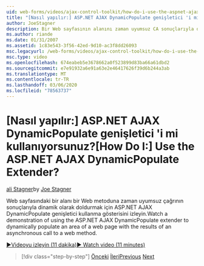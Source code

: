 ```yaml
---
uid: web-forms/videos/ajax-control-toolkit/how-do-i-use-the-aspnet-ajax-dynamicpopulate-extender
title: "[Nasıl yapılır:] ASP.NET AJAX DynamicPopulate genişletici 'i mi kullanıyorsunuz? | Microsoft Docs"
author: JoeStagner
description: Bir Web sayfasının alanını zaman uyumsuz CA sonuçlarıyla dinamik olarak doldurmak için ASP.NET AJAX DynamicPopulate genişletici kullanma gösterisini izleyin...
ms.author: riande
ms.date: 01/31/2007
ms.assetid: 1c83e543-3f56-42ed-9d10-ac3f8dd26093
msc.legacyurl: /web-forms/videos/ajax-control-toolkit/how-do-i-use-the-aspnet-ajax-dynamicpopulate-extender
msc.type: video
ms.openlocfilehash: 674eabeb5e3678662a0f523899d83ba66a61dbd2
ms.sourcegitcommit: e7e91932a6e91a63e2e46417626f39d6b244a3ab
ms.translationtype: MT
ms.contentlocale: tr-TR
ms.lasthandoff: 03/06/2020
ms.locfileid: "78563737"
---
```

# <a name="how-do-i-use-the-aspnet-ajax-dynamicpopulate-extender"></a><span data-ttu-id="8ce9b-104">[Nasıl yapılır:] ASP.NET AJAX DynamicPopulate genişletici 'i mi kullanıyorsunuz?</span><span class="sxs-lookup"><span data-stu-id="8ce9b-104">[How Do I:] Use the ASP.NET AJAX DynamicPopulate Extender?</span></span>

<span data-ttu-id="8ce9b-105">[ali Stagner](https://github.com/JoeStagner)</span><span class="sxs-lookup"><span data-stu-id="8ce9b-105">by [Joe Stagner](https://github.com/JoeStagner)</span></span>

<span data-ttu-id="8ce9b-106">Web sayfasındaki bir alanı bir Web metoduna zaman uyumsuz çağrının sonuçlarıyla dinamik olarak doldurmak için ASP.NET AJAX DynamicPopulate genişletici kullanma gösterisini izleyin.</span><span class="sxs-lookup"><span data-stu-id="8ce9b-106">Watch a demonstration of using the ASP.NET AJAX DynamicPopulate extender to dynamically populate an area of a web page with the results of an asynchronous call to a web method.</span></span>

[<span data-ttu-id="8ce9b-107">&#9654;Videoyu izleyin (11 dakika)</span><span class="sxs-lookup"><span data-stu-id="8ce9b-107">&#9654; Watch video (11 minutes)</span></span>](https://channel9.msdn.com/Blogs/ASP-NET-Site-Videos/how-do-i-use-the-aspnet-ajax-dynamicpopulate-extender)

> [!div class="step-by-step"]
> <span data-ttu-id="8ce9b-108">[Önceki](how-do-i-use-the-aspnet-ajax-draggable-panel-extender.md)
> [İleri](how-do-i-use-the-aspnet-ajax-filteredtextbox-extender.md)</span><span class="sxs-lookup"><span data-stu-id="8ce9b-108">[Previous](how-do-i-use-the-aspnet-ajax-draggable-panel-extender.md)
[Next](how-do-i-use-the-aspnet-ajax-filteredtextbox-extender.md)</span></span>
